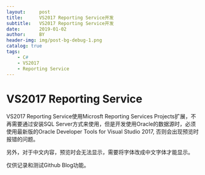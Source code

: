 ```yaml
---
layout:     post
title:      VS2017 Reporting Service开发
subtitle:   VS2017 Reporting Service开发
date:       2019-01-02
author:     BY
header-img: img/post-bg-debug-1.png
catalog: true
tags:
    - C#
    - VS2017
    - Reporting Service
---
```

# VS2017 Reporting Service
VS2017 Reporting Service使用Microsft Reporting Services Projects扩展，不再需要通过安装SQL Server方式来使用，但是开发使用Oracle的数据源时，必须使用最新版的Oracle Developer Tools for Visual Studio 2017, 否则会出现预览时报错的问题。

另外，对于中文内容，预览时会无法显示，需要将字体改成中文字体才能显示。

仅供记录和测试Github Blog功能。